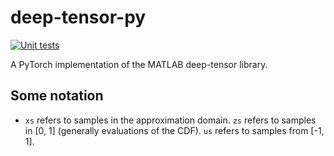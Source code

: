 # deep-tensor-py

[![Unit tests](https://github.com/alexgdebeer/deep-tensor-py/actions/workflows/run_tests.yaml/badge.svg)](https://github.com/alexgdebeer/deep-tensor-py/actions/workflows/run_tests.yaml)

A PyTorch implementation of the MATLAB deep-tensor library.

## Some notation
 - `xs` refers to samples in the approximation domain. `zs` refers to samples in [0, 1] (generally evaluations of the CDF). `us` refers to samples from [-1, 1].